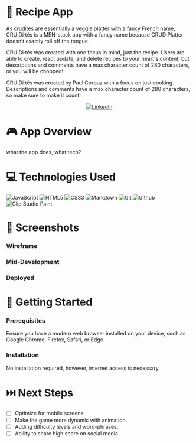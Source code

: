 <div id="header" align="center" alt="banner image">

 <!-- TODO: header image here -->

</div>


📝 Recipe App
============
As crudités are essentially a veggie platter with a fancy French name, CRU·Di·tés is a MEN-stack app with a fancy name because CRUD Platter doesn’t exactly roll off the tongue.

CRU·Di·tés was created with one focus in mind, just the recipe. Users are able to create, read, update, and delete recipes to your heart's content, but descriptions and comments have a max character count of 280 characters, or you will be chopped!


CRU·Di·tés was created by Paul Corpuz with a focus on just cooking. Descriptions and comments have a max character count of 280 characters, so make sure to make it count! 

<div id="description" align="center">

 
<!-- TODO: put Heroku link here -->
<!-- ### [CLICK TO PLAY](https://paulcorpuz.github.io/spaceman-game/) -->

<a href='https://www.linkedin.com/in/paulcorpuzseattle/' target="_blank"><img alt='LinkedIn' src='https://img.shields.io/badge/Paul_Corpuz-100000?style=flat&logo=LinkedIn&logoColor=white&labelColor=0077b5&color=0077b5'/></a>

</div>


🎮 App Overview
============
what the app does, what tech? 
<!-- TODO: developed using HTML, CSS, and Vanilla JavaScript -->


💻 Technologies Used
==============
<!-- TODO: update these when you're done  -->

![JavaScript](https://img.shields.io/badge/-JavaScript-05122A?style=flat&logo=javascript)
![HTML5](https://img.shields.io/badge/-HTML5-05122A?style=flat&logo=html5)
![CSS3](https://img.shields.io/badge/-CSS-05122A?style=flat&logo=css3)
![Markdown](https://img.shields.io/badge/-Markdown-05122A?style=flat&logo=markdown)
![Git](https://img.shields.io/badge/-Git-05122A?style=flat&logo=git)
![Github](https://img.shields.io/badge/-GitHub-05122A?style=flat&logo=github)
<a target="_blank"><img alt='Clip Studio Paint' src='https://img.shields.io/badge/Clip_Studio Paint-100000?style=flat&logo=Clip Studio Paint&logoColor=white&labelColor=333333&color=333333'/></a>


📸 Screenshots
==============
### Wireframe
<!-- FIXME: add in wireframe -->

### Mid-Development

<!-- FIXME: add in wireframe -->

### Deployed
<!-- FIXME: add in wireframe -->


🔧 Getting Started 
============

### Prerequisites
Ensure you have a modern web browser installed on your device, such as Google Chrome, Firefox, Safari, or Edge.

### Installation
No installation required, however, internet access is necessary.


⏭️ Next Steps
============
- [ ] Optimize for mobile screens.
- [ ] Make the game more dynamic with animation.
- [ ] Adding difficulty levels and word-phrases.
- [ ] Ability to share high score on social media.